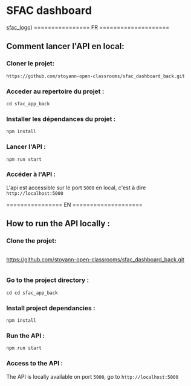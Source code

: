 # SFAC dashboard

[sfac_logo](./Images/logo192.png))
================ FR ====================

## Comment lancer l'API en local:

### Cloner le projet:

```
https://github.com/stoyann-open-classrooms/sfac_dashboard_back.git
```

### Acceder au repertoire du projet :

```
cd sfac_app_back
```

### Installer les dépendances du projet :

```
npm install
```

### Lancer l'API :

```
npm run start
```

### Accéder à l'API :

L'api est accessible sur le port `5000` en local, c'est à dire `http://localhost:5000`

================ EN ====================

## How to run the API locally :

### Clone the projet:

```

```

https://github.com/stoyann-open-classrooms/sfac_dashboard_back.git

```

```

### Go to the project directory :

```
cd cd sfac_app_back
```

### Install project dependancies :

```
npm install
```

### Run the API :

```
npm run start
```

### Access to the API :

The API is locally available on port `5000`, go to `http://localhost:5000`
